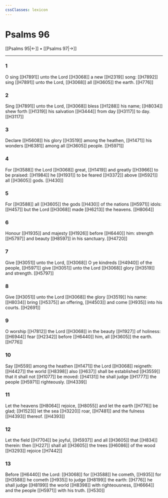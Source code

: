 ```yaml
---
cssClasses: lexicon
---
```

# Psalms 96

[[Psalms 95|←]] • [[Psalms 97|→]]

---

### 1
O sing [[H7891]] unto the Lord [[H3068]] a new [[H2319]] song: [[H7892]] sing [[H7891]] unto the Lord, [[H3068]] all [[H3605]] the earth. [[H776]]

### 2
Sing [[H7891]] unto the Lord, [[H3068]] bless [[H1288]] his name; [[H8034]] shew forth [[H1319]] his salvation [[H3444]] from day [[H3117]] to day. [[H3117]]

### 3
Declare [[H5608]] his glory [[H3519]] among the heathen, [[H1471]] his wonders [[H6381]] among all [[H3605]] people. [[H5971]]

### 4
For [[H3588]] the Lord [[H3068]] great, [[H1419]] and greatly [[H3966]] to be praised: [[H1984]] he [[H1931]] to be feared [[H3372]] above [[H5921]] all [[H3605]] gods. [[H430]]

### 5
For [[H3588]] all [[H3605]] the gods [[H430]] of the nations [[H5971]] idols: [[H457]] but the Lord [[H3068]] made [[H6213]] the heavens. [[H8064]]

### 6
Honour [[H1935]] and majesty [[H1926]] before [[H6440]] him: strength [[H5797]] and beauty [[H8597]] in his sanctuary. [[H4720]]

### 7
Give [[H3051]] unto the Lord, [[H3068]] O ye kindreds [[H4940]] of the people, [[H5971]] give [[H3051]] unto the Lord [[H3068]] glory [[H3519]] and strength. [[H5797]]

### 8
Give [[H3051]] unto the Lord [[H3068]] the glory [[H3519]] his name: [[H8034]] bring [[H5375]] an offering, [[H4503]] and come [[H935]] into his courts. [[H2691]]

### 9
O worship [[H7812]] the Lord [[H3068]] in the beauty [[H1927]] of holiness: [[H6944]] fear [[H2342]] before [[H6440]] him, all [[H3605]] the earth. [[H776]]

### 10
Say [[H559]] among the heathen [[H1471]] the Lord [[H3068]] reigneth: [[H4427]] the world [[H8398]] also [[H637]] shall be established [[H3559]] that it shall not [[H1077]] be moved: [[H4131]] he shall judge [[H1777]] the people [[H5971]] righteously. [[H4339]]

### 11
Let the heavens [[H8064]] rejoice, [[H8055]] and let the earth [[H776]] be glad; [[H1523]] let the sea [[H3220]] roar, [[H7481]] and the fulness [[H4393]] thereof. [[H4393]]

### 12
Let the field [[H7704]] be joyful, [[H5937]] and all [[H3605]] that [[H834]] therein: then [[H227]] shall all [[H3605]] the trees [[H6086]] of the wood [[H3293]] rejoice [[H7442]]

### 13
Before [[H6440]] the Lord: [[H3068]] for [[H3588]] he cometh, [[H935]] for [[H3588]] he cometh [[H935]] to judge [[H8199]] the earth: [[H776]] he shall judge [[H8199]] the world [[H8398]] with righteousness, [[H6664]] and the people [[H5971]] with his truth. [[H530]]